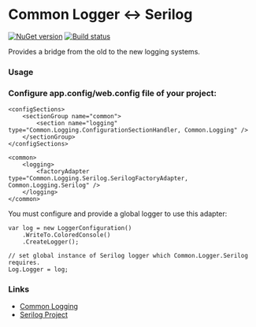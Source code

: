Common Logger <-> Serilog
=====

[![NuGet version](https://badge.fury.io/nu/Common.Logging.Serilog.svg)](https://badge.fury.io/nu/Common.Logging.Serilog) [![Build status](https://ci.appveyor.com/api/projects/status/0t8oqa6n5bu2t3qa/branch/master?svg=true)](https://ci.appveyor.com/project/Jaben/common-logging-serilog/branch/master)

Provides a bridge from the old to the new logging systems.

### Usage

### Configure app.config/web.config file of your project:

```
<configSections>
	<sectionGroup name="common">
		<section name="logging" type="Common.Logging.ConfigurationSectionHandler, Common.Logging" />
	</sectionGroup>
</configSections>

<common>
	<logging>
  		<factoryAdapter type="Common.Logging.Serilog.SerilogFactoryAdapter, Common.Logging.Serilog" />
	</logging>
</common>
```

You must configure and provide a global logger to use this adapter:

```
var log = new LoggerConfiguration()
    .WriteTo.ColoredConsole()
    .CreateLogger();

// set global instance of Serilog logger which Common.Logger.Serilog requires.
Log.Logger = log;
```

### Links

* [Common Logging](http://netcommon.sourceforge.net/ "Common Infrastructure Libraries for .NET")
* [Serilog Project](http://serilog.net/ "Serilog")
